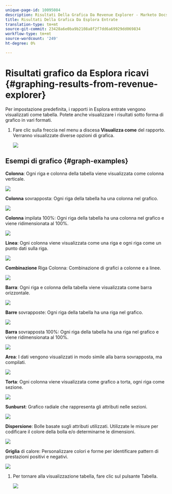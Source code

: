 ```yaml
---
unique-page-id: 10095084
description: Risultati Della Grafica Da Revenue Explorer - Marketo Docs - Documentazione Del Prodotto
title: Risultati Della Grafica Da Esplora Entrate
translation-type: tm+mt
source-git-commit: 23428a6e0ba9b2108a8f2f7dd6a69929dd069834
workflow-type: tm+mt
source-wordcount: '249'
ht-degree: 0%

---
```



# Risultati grafico da Esplora ricavi {#graphing-results-from-revenue-explorer}

Per impostazione predefinita, i rapporti in Esplora entrate vengono visualizzati come tabella. Potete anche visualizzare i risultati sotto forma di grafico in vari formati.

1. Fare clic sulla freccia nel menu a discesa **Visualizza come** del rapporto. Verranno visualizzate diverse opzioni di grafica.

   ![](assets/one-1.png)

## Esempi di grafico {#graph-examples}

**Colonna**: Ogni riga e colonna della tabella viene visualizzata come colonna verticale.

![](assets/column.png)

**Colonna** sovrapposta: Ogni riga della tabella ha una colonna nel grafico.

![](assets/stacked-column.png)

**Colonna** impilata 100%: Ogni riga della tabella ha una colonna nel grafico e viene ridimensionata al 100%.

![](assets/100-stacked-column.png)

**Linea**: Ogni colonna viene visualizzata come una riga e ogni riga come un punto dati sulla riga.

![](assets/line.png)

**Combinazione** Riga Colonna: Combinazione di grafici a colonne e a linee.

![](assets/column-line-combo.png)

**Barra**: Ogni riga e colonna della tabella viene visualizzata come barra orizzontale.

![](assets/bar.png)

**Barre** sovrapposte: Ogni riga della tabella ha una riga nel grafico.

![](assets/stacked-bar.png)

**Barra** sovrapposta 100%: Ogni riga della tabella ha una riga nel grafico e viene ridimensionata al 100%.

![](assets/100-stacked-bar.png)

**Area**: I dati vengono visualizzati in modo simile alla barra sovrapposta, ma compilati.

![](assets/area.png)

**Torta**: Ogni colonna viene visualizzata come grafico a torta, ogni riga come sezione.

![](assets/pie.png)

**Sunburst**: Grafico radiale che rappresenta gli attributi nelle sezioni.

![](assets/sunburst.png)

**Dispersione**: Bolle basate sugli attributi utilizzati. Utilizzate le misure per codificare il colore della bolla e/o determinarne le dimensioni.

![](assets/scatter.png)

**Griglia** di calore: Personalizzare colori e forme per identificare pattern di prestazioni positivi e negativi.

![](assets/heat-grid.png)

1. Per tornare alla visualizzazione tabella, fare clic sul pulsante Tabella.

   ![](assets/two-1.png)

